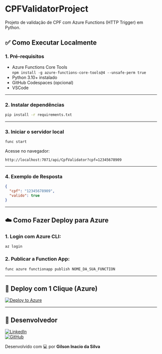 # CPFValidatorProject

Projeto de validação de CPF com Azure Functions (HTTP Trigger) em Python.

## ✅ Como Executar Localmente

### 1. Pré-requisitos

- Azure Functions Core Tools  
  `npm install -g azure-functions-core-tools@4 --unsafe-perm true`
- Python 3.10+ instalado
- GitHub Codespaces (opcional)
- VSCode

---

### 2. Instalar dependências

```bash
pip install -r requirements.txt
```

---

### 3. Iniciar o servidor local

```bash
func start
```

Acesse no navegador:

```
http://localhost:7071/api/CpfValidator?cpf=12345678909
```

---

### 4. Exemplo de Resposta

```json
{
  "cpf": "12345678909",
  "valido": true
}
```

---

## ☁️ Como Fazer Deploy para Azure

### 1. Login com Azure CLI:

```bash
az login
```

### 2. Publicar a Function App:

```bash
func azure functionapp publish NOME_DA_SUA_FUNCTION
```

---

## 🚀 Deploy com 1 Clique (Azure)

[![Deploy to Azure](https://aka.ms/deploytoazurebutton)](https://portal.azure.com/#create/Microsoft.FunctionApp-ARMTemplate/uri/https%3A%2F%2Fraw.githubusercontent.com%2Fgisengsoft%2FCPFValidatorProject%2Fmain%2Fazuredeploy.json)

---

## 👤 Desenvolvedor

[![LinkedIn](https://img.shields.io/badge/LinkedIn-Gilson%20Inacio%20da%20Silva-blue?logo=linkedin&style=flat-square)](https://www.linkedin.com/in/gilsoninsilva/)  
[![GitHub](https://img.shields.io/badge/GitHub-gisengsoft-black?logo=github&style=flat-square)](https://github.com/gisengsoft)

Desenvolvido com 💻 por **Gilson Inacio da Silva**